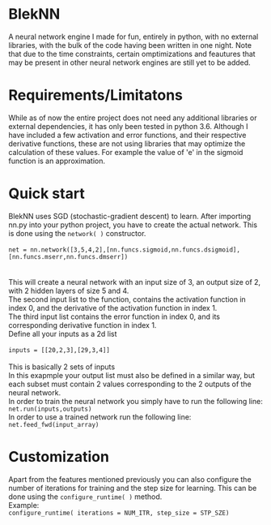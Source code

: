 # BlekNN
A neural network engine I made for fun, entirely in python, with no external libraries, with the bulk of the code having been written in one night. Note that due to the time constraints, certain omptimizations and feautures that may be present in other neural network engines are still yet to be added. 

# Requirements/Limitatons
While as of now the entire project does not need any additional libraries or external dependencies, it has only been tested in python 3.6. Although I have included a few activation and error functions, and their respective derivative functions, these are not using libraries that may optimize the calculation of these values. For example the value of 'e' in the sigmoid function is an approximation. 

# Quick start
BlekNN uses SGD (stochastic-gradient descent) to learn. 
After importing nn.py into your python project, you have to create the actual network.
This is done using the `network( )` constructor.
<br/>
<br/> ```net = nn.network([3,5,4,2],[nn.funcs.sigmoid,nn.funcs.dsigmoid],[nn.funcs.mserr,nn.funcs.dmserr]) ```  
<br/>
<br/> This will create a neural network with an input size of 3, an output size of 2, with 2 hidden layers of size 5 and 4.
<br/> The second input list to the function, contains the activation function in index 0, and the derivative of the activation function in index 1. 
<br/> The third input list contains the error function in index 0, and its corresponding derivative function in index 1.
<br/> Define all your inputs as a 2d list 
<br/>
<br/>```inputs = [[20,2,3],[29,3,4]]``` 
<br/>
<br/> This is basically 2 sets of inputs
<br/> In this exapmple your output list must also be defined in a similar way, but each subset must contain 2 values corresponding to the 2 outputs of the neural network.
<br/> In order to train the neural network you simply have to run the following line: ```net.run(inputs,outputs)```
<br/> In order to use a trained network run the following line: ```net.feed_fwd(input_array)```

# Customization
Apart from the features mentioned previously you can also configure the number of iterations for training and the step size for learning.
This can be done using the `configure_runtime( )` method.
<br/> Example:
<br/>```configure_runtime( iterations = NUM_ITR, step_size = STP_SZE) ```





